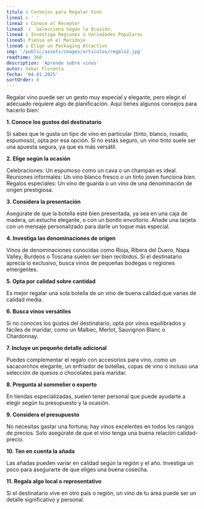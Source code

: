 ```yaml
---
titulo : Consejos para Regalar Vino
linea1 : ' '
linea2 : Conoce al Receptor
linea3  :  Selecciona Según la Ocasión.
linea4 : Investiga Regiones o Variedades Populares
linea5: Piensa en el Maridaje
linea6 : Elige un Packaging Atractivo
img: '/public/assets/images/articulos/regalo2.jpg'
readtime: 360
description: 'Aprende sobre vinos'
autor: Vakar Florenta
fecha: '04.01.2025'
sortOrder: 8
---
```

Regalar vino puede ser un gesto muy especial y elegante, pero elegir el adecuado requiere algo de 
planificación. Aquí tienes algunos consejos para hacerlo bien:

<b>1. Conoce los gustos del destinatario</b>
<p>
    Si sabes que le gusta un tipo de vino en particular (tinto, blanco, rosado, espumoso),
    opta por esa opción.
    Si no estás seguro, un vino tinto suele ser una apuesta segura, ya que es más versátil.</p>

<b>2. Elige según la ocasión</b>
<p>
    Celebraciones: Un espumoso como un cava o un champán es ideal.
    Reuniones informales: Un vino blanco fresco o un tinto joven funciona bien.
    Regalos especiales: Un vino de guarda o un vino de una denominación de origen
    prestigiosa.</p>

<b>3. Considera la presentación</b>
<p>
    Asegúrate de que la botella esté bien presentada, ya sea en una caja de madera, un estuche elegante, 
    o con un bonito envoltorio.
    Añade una tarjeta con un mensaje personalizado para darle un toque más especial.</p>

<b>4. Investiga las denominaciones de origen</b>
<p>
    Vinos de denominaciones conocidas como Rioja, Ribera del Duero, Napa Valley, Burdeos o Toscana suelen 
    ser bien recibidos.
    Si el destinatario aprecia lo exclusivo, busca vinos de pequeñas bodegas o regiones emergentes.</p>

<b>5. Opta por calidad sobre cantidad</b>
<p>
    Es mejor regalar una sola botella de un vino de buena calidad que varias de calidad media.</p>

<b>6. Busca vinos versátiles</b>
<p>
    Si no conoces los gustos del destinatario, opta por vinos equilibrados y fáciles de maridar, como un Malbec,
     Merlot, Sauvignon Blanc o Chardonnay.</p>

<b>7. Incluye un pequeño detalle adicional</b>
<p>
    Puedes complementar el regalo con accesorios para vino, como un sacacorchos elegante, un enfriador de botellas,
     copas de vino o incluso una selección de quesos o chocolates para maridar.</p>

<b>8. Pregunta al sommelier o experto</b>
<p>
    En tiendas especializadas, suelen tener personal que puede ayudarte a elegir según tu presupuesto y la ocasión.</p>

<b>9. Considera el presupuesto</b>
<p>
    No necesitas gastar una fortuna; hay vinos excelentes en todos los rangos de precios. Solo asegúrate de 
    que el vino tenga una buena relación calidad-precio.</p>

<b>10. Ten en cuenta la añada</b>
<p>
    Las añadas pueden variar en calidad según la región y el año. Investiga un poco para asegurarte de que eliges
     una buena cosecha.</p>

<b>11. Regala algo local o representativo</b>
<p>
    Si el destinatario vive en otro país o región, un vino de tu área puede ser un detalle significativo y 
    personal.</p>


